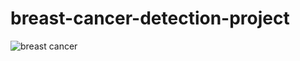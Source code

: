 # breast-cancer-detection-project
![breast cancer ](https://user-images.githubusercontent.com/56115273/102215775-2fd57400-3f00-11eb-9c28-c3af31f254b6.jpg)
